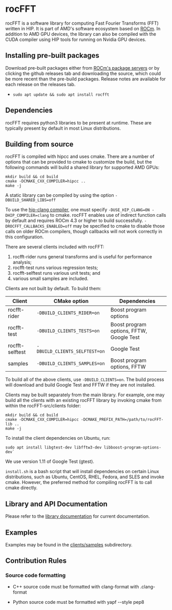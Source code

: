 # rocFFT

rocFFT is a software library for computing Fast Fourier Transforms
(FFT) written in HIP. It is part of AMD's software ecosystem based on
[ROCm][1]. In addition to AMD GPU devices, the library can also be
compiled with the CUDA compiler using HIP tools for running on Nvidia
GPU devices.

## Installing pre-built packages

Download pre-built packages either from [ROCm's package servers][2]
or by clicking the github releases tab and downloading the source,
which could be more recent than the pre-build packages.  Release notes
are available for each release on the releases tab.

* `sudo apt update && sudo apt install rocfft`

## Dependencies

rocFFT requires python3 libraries to be present at runtime.  These are
typically present by default in most Linux distributions.

## Building from source

rocFFT is compiled with hipcc and uses cmake.  There are a number of options
that can be provided to cmake to customize the build, but the following
commands will build a shared library for supported AMD GPUs:

```
mkdir build && cd build
cmake -DCMAKE_CXX_COMPILER=hipcc .. 
make -j
```

A static library can be compiled by using the option `-DBUILD_SHARED_LIBS=off`

To use the [hip-clang compiler][3], one must specify
`-DUSE_HIP_CLANG=ON -DHIP_COMPILER=clang` to cmake.  rocFFT enables
use of indirect function calls by default and requires ROCm 4.3 or
higher to build successfully.  `-DROCFFT_CALLBACKS_ENABLED=off`
may be specified to cmake to disable those calls on older ROCm
compilers, though callbacks will not work correctly in this configuration.

There are several clients included with rocFFT:
1. rocfft-rider runs general transforms and is useful for performance analysis;
2. rocfft-test runs various regression tests;
3. rocfft-selftest runs various unit tests; and
4. various small samples are included.

Clients are not built by default.  To build them:

| Client          | CMake option                  | Dependencies                             |
|-----------------|-------------------------------|------------------------------------------|
| rocfft-rider    | `-DBUILD_CLIENTS_RIDER=on`    | Boost program options                    |
| rocfft-test     | `-DBUILD_CLIENTS_TESTS=on`    | Boost program options, FFTW, Google Test |
| rocfft-selftest | `-DBUILD_CLIENTS_SELFTEST=on` | Google Test                              |
| samples         | `-DBUILD_CLIENTS_SAMPLES=on`  | Boost program options, FFTW              |

To build all of the above clients, use `-DBUILD_CLIENTS=on`. The build process will 
download and build Google Test and FFTW if they are not installed.

Clients may be built separately from the main library. For example, one may build
all the clients with an existing rocFFT library by invoking cmake from within the 
rocFFT-src/clients folder: 

```
mkdir build && cd build
cmake -DCMAKE_CXX_COMPILER=hipcc -DCMAKE_PREFIX_PATH=/path/to/rocFFT-lib ..
make -j
```

To install the client dependencies on Ubuntu, run:

```
sudo apt install libgtest-dev libfftw3-dev libboost-program-options-dev`
```

We use version 1.11 of Google Test (gtest).

`install.sh` is a bash script that will install dependencies on certain Linux
distributions, such as Ubuntu, CentOS, RHEL, Fedora, and SLES and invoke cmake.
However, the preferred method for compiling rocFFT is to call cmake directly.

## Library and API Documentation

Please refer to the [library documentation][4] for current documentation.

## Examples

Examples may be found in the [clients/samples][5] subdirectory.

[1]: https://github.com/RadeonOpenCompute
[2]: https://rocmdocs.amd.com/en/latest/Installation_Guide/Installation-Guide.html
[3]: https://github.com/ROCm-Developer-Tools/HIP/blob/master/INSTALL.md#hip-clang
[4]: https://rocfft.readthedocs.io/
[5]: clients/samples

## Contribution Rules

### Source code formatting

* C++ source code must be formatted with clang-format with .clang-format

* Python source code must be formatted with yapf --style pep8
